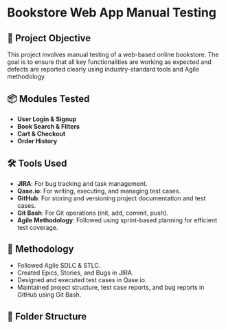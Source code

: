 # Bookstore Web App Manual Testing

## 🧪 Project Objective
This project involves manual testing of a web-based online bookstore. The goal is to ensure that all key functionalities are working as expected and defects are reported clearly using industry-standard tools and Agile methodology.

## 📦 Modules Tested
- **User Login & Signup**
- **Book Search & Filters**
- **Cart & Checkout**
- **Order History**

## 🛠️ Tools Used
- **JIRA**: For bug tracking and task management.
- **Qase.io**: For writing, executing, and managing test cases.
- **GitHub**: For storing and versioning project documentation and test cases.
- **Git Bash**: For Git operations (init, add, commit, push).
- **Agile Methodology**: Followed using sprint-based planning for efficient test coverage.

## 🔄 Methodology
- Followed Agile SDLC & STLC.
- Created Epics, Stories, and Bugs in JIRA.
- Designed and executed test cases in Qase.io.
- Maintained project structure, test case reports, and bug reports in GitHub using Git Bash.

## 📁 Folder Structure
